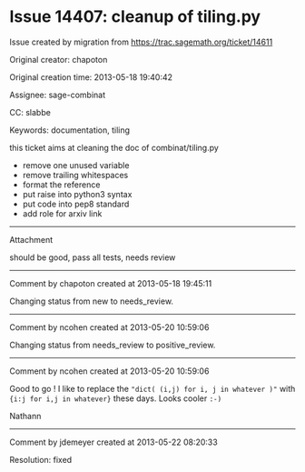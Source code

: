 # Issue 14407: cleanup of tiling.py

Issue created by migration from https://trac.sagemath.org/ticket/14611

Original creator: chapoton

Original creation time: 2013-05-18 19:40:42

Assignee: sage-combinat

CC:  slabbe

Keywords: documentation, tiling

this ticket aims at cleaning the doc of combinat/tiling.py

* remove one unused variable
* remove trailing whitespaces
* format the reference
* put raise into python3 syntax
* put code into pep8 standard
* add role for arxiv link




---

Attachment

should be good, pass all tests, needs review


---

Comment by chapoton created at 2013-05-18 19:45:11

Changing status from new to needs_review.


---

Comment by ncohen created at 2013-05-20 10:59:06

Changing status from needs_review to positive_review.


---

Comment by ncohen created at 2013-05-20 10:59:06

Good to go ! I like to replace the `"dict( (i,j) for i, j in whatever )"` with `{i:j for i,j in whatever}` these days. Looks cooler `:-)`

Nathann


---

Comment by jdemeyer created at 2013-05-22 08:20:33

Resolution: fixed

